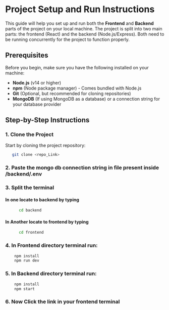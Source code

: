 # Project Setup and Run Instructions

This guide will help you set up and run both the **Frontend** and **Backend** parts of the project on your local machine. The project is split into two main parts: the frontend (React) and the backend (Node.js/Express). Both need to be running concurrently for the project to function properly.

## Prerequisites

Before you begin, make sure you have the following installed on your machine:

- **Node.js** (v14 or higher)
- **npm** (Node package manager) - Comes bundled with Node.js
- **Git** (Optional, but recommended for cloning repositories)
- **MongoDB** (If using MongoDB as a database) or a connection string for your database provider

## Step-by-Step Instructions

### 1. Clone the Project

Start by cloning the project repository:

```bash
   git clone <repo_Link>
```

### 2. Paste the mongo db connection string in file present inside /backend/.env
### 3. Split the terminal 
  #### In one locate to backend by typing
  ```bash
        cd backend
  ```
  #### In Another locate to frontend by typing
  ```bash
        cd frontend
  ```
### 4. In Frontend directory terminal run:
```bash
    npm install
    npm run dev
```
### 5. In Backend directory terminal run:
```bash
    npm install
    npm start
``` 
### 6. Now Click the link in your frontend terminal
 
